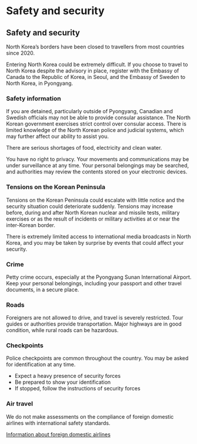 # Safety and security

## Safety and security

North Korea’s borders have been closed to travellers from most countries since 2020.

Entering North Korea could be extremely difficult. If you choose to travel to North Korea despite the advisory in place, register with the Embassy of Canada to the Republic of Korea, in Seoul, and the Embassy of Sweden to North Korea, in Pyongyang.

### Safety information

If you are detained, particularly outside of Pyongyang, Canadian and Swedish officials may not be able to provide consular assistance. The North Korean government exercises strict control over consular access. There is limited knowledge of the North Korean police and judicial systems, which may further affect our ability to assist you.

There are serious shortages of food, electricity and clean water.

You have no right to privacy. Your movements and communications may be under surveillance at any time. Your personal belongings may be searched, and authorities may review the contents stored on your electronic devices.

### Tensions on the Korean Peninsula

Tensions on the Korean Peninsula could escalate with little notice and the security situation could deteriorate suddenly. Tensions may increase before, during and after North Korean nuclear and missile tests, military exercises or as the result of incidents or military activities at or near the inter-Korean border.

There is extremely limited access to international media broadcasts in North Korea, and you may be taken by surprise by events that could affect your security.

### Crime

Petty crime occurs, especially at the Pyongyang Sunan International Airport. Keep your personal belongings, including your passport and other travel documents, in a secure place.

### Roads

Foreigners are not allowed to drive, and travel is severely restricted. Tour guides or authorities provide transportation. Major highways are in good condition, while rural roads can be hazardous.

### Checkpoints

Police checkpoints are common throughout the country. You may be asked for identification at any time.

* Expect a heavy presence of security forces
* Be prepared to show your identification
* If stopped, follow the instructions of security forces

### Air travel

We do not make assessments on the compliance of foreign domestic airlines with international safety standards.

[Information about foreign domestic airlines](https://travel.gc.ca/air/in-flight-safety#other)